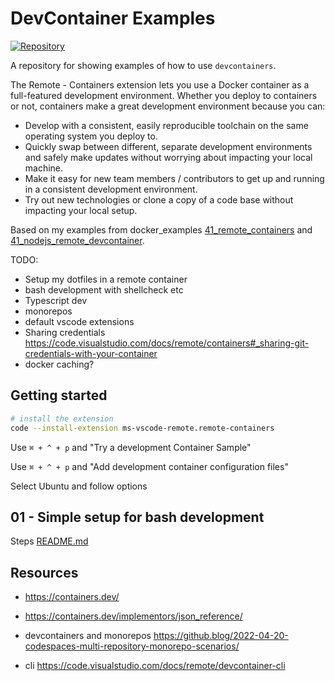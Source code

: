 # DevContainer Examples

[![Repository](https://skillicons.dev/icons?i=docker,bash,linux)](https://skillicons.dev)

A repository for showing examples of how to use `devcontainers`.  

The Remote - Containers extension lets you use a Docker container as a full-featured development environment. Whether you deploy to containers or not, containers make a great development environment because you can:

* Develop with a consistent, easily reproducible toolchain on the same operating system you deploy to.
* Quickly swap between different, separate development environments and safely make updates without worrying about impacting your local machine.
* Make it easy for new team members / contributors to get up and running in a consistent development environment.
* Try out new technologies or clone a copy of a code base without impacting your local setup.

Based on my examples from docker_examples [41_remote_containers](https://github.com/chrisguest75/docker_examples/tree/master/41_remote_containers) and [41_nodejs_remote_devcontainer](https://github.com/chrisguest75/docker_examples/tree/master/41_nodejs_remote_devcontainer).  


TODO:

* Setup my dotfiles in a remote container
* bash development with shellcheck etc
* Typescript dev
* monorepos
* default vscode extensions
* Sharing credentials https://code.visualstudio.com/docs/remote/containers#_sharing-git-credentials-with-your-container
* docker caching?

## Getting started

```sh
# install the extension
code --install-extension ms-vscode-remote.remote-containers
```



Use `⌘ + ^ + p` and "Try a development Container Sample"

Use `⌘ + ^ + p` and "Add development container configuration files"

Select Ubuntu and follow options


## 01 - Simple setup for bash development


Steps [README.md](./00_cheatsheet/README.md)  


## Resources

* https://containers.dev/
* https://containers.dev/implementors/json_reference/
* devcontainers and monorepos https://github.blog/2022-04-20-codespaces-multi-repository-monorepo-scenarios/

* cli https://code.visualstudio.com/docs/remote/devcontainer-cli